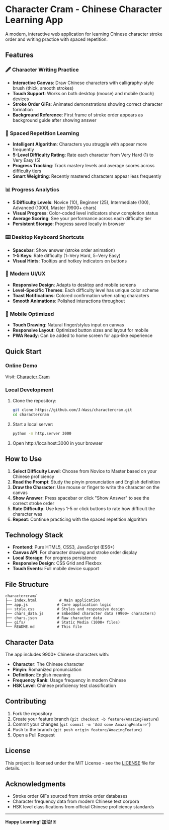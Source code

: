 # Character Cram - Chinese Character Learning App

A modern, interactive web application for learning Chinese character stroke order and writing practice with spaced repetition.

## Features

### 🖋️ **Character Writing Practice**
- **Interactive Canvas**: Draw Chinese characters with calligraphy-style brush (thick, smooth strokes)
- **Touch Support**: Works on both desktop (mouse) and mobile (touch) devices
- **Stroke Order GIFs**: Animated demonstrations showing correct character formation
- **Background Reference**: First frame of stroke order appears as background guide after showing answer

### 🧠 **Spaced Repetition Learning**
- **Intelligent Algorithm**: Characters you struggle with appear more frequently
- **5-Level Difficulty Rating**: Rate each character from Very Hard (1) to Very Easy (5)
- **Progress Tracking**: Track mastery levels and average scores across difficulty tiers
- **Smart Weighting**: Recently mastered characters appear less frequently

### 📊 **Progress Analytics**
- **5 Difficulty Levels**: Novice (10), Beginner (25), Intermediate (100), Advanced (1000), Master (9900+ chars)
- **Visual Progress**: Color-coded level indicators show completion status
- **Average Scoring**: See your performance across each difficulty tier
- **Persistent Storage**: Progress saved locally in browser

### ⌨️ **Desktop Keyboard Shortcuts**
- **Spacebar**: Show answer (stroke order animation)
- **1-5 Keys**: Rate difficulty (1=Very Hard, 5=Very Easy)
- **Visual Hints**: Tooltips and hotkey indicators on buttons

### 🎨 **Modern UI/UX**
- **Responsive Design**: Adapts to desktop and mobile screens
- **Level-Specific Themes**: Each difficulty level has unique color scheme
- **Toast Notifications**: Colored confirmation when rating characters
- **Smooth Animations**: Polished interactions throughout

### 📱 **Mobile Optimized**
- **Touch Drawing**: Natural finger/stylus input on canvas
- **Responsive Layout**: Optimized button sizes and layout for mobile
- **PWA Ready**: Can be added to home screen for app-like experience

## Quick Start

### Online Demo
Visit: [Character Cram](https://j-wass.github.io/charactercram/)

### Local Development
1. Clone the repository:
   ```bash
   git clone https://github.com/J-Wass/charactercram.git
   cd charactercram
   ```

2. Start a local server:
   ```bash
   python -m http.server 3000
   ```

3. Open http://localhost:3000 in your browser

## How to Use

1. **Select Difficulty Level**: Choose from Novice to Master based on your Chinese proficiency
2. **Read the Prompt**: Study the pinyin pronunciation and English definition
3. **Draw the Character**: Use mouse or finger to write the character on the canvas
4. **Show Answer**: Press spacebar or click "Show Answer" to see the correct stroke order
5. **Rate Difficulty**: Use keys 1-5 or click buttons to rate how difficult the character was
6. **Repeat**: Continue practicing with the spaced repetition algorithm

## Technology Stack

- **Frontend**: Pure HTML5, CSS3, JavaScript (ES6+)
- **Canvas API**: For character drawing and stroke order display
- **Local Storage**: For progress persistence
- **Responsive Design**: CSS Grid and Flexbox
- **Touch Events**: Full mobile device support

## File Structure

```
charactercram/
├── index.html          # Main application
├── app.js             # Core application logic
├── style.css          # Styles and responsive design
├── chars_data.js      # Embedded character data (9900+ characters)
├── chars.json         # Raw character data
├── gifs/              # Static Media (1000+ files)
└── README.md          # This file
```

## Character Data

The app includes 9900+ Chinese characters with:
- **Character**: The Chinese character
- **Pinyin**: Romanized pronunciation
- **Definition**: English meaning
- **Frequency Rank**: Usage frequency in modern Chinese
- **HSK Level**: Chinese proficiency test classification

## Contributing

1. Fork the repository
2. Create your feature branch (`git checkout -b feature/AmazingFeature`)
3. Commit your changes (`git commit -m 'Add some AmazingFeature'`)
4. Push to the branch (`git push origin feature/AmazingFeature`)
5. Open a Pull Request

## License

This project is licensed under the MIT License - see the [LICENSE](LICENSE) file for details.

## Acknowledgments

- Stroke order GIFs sourced from stroke order databases
- Character frequency data from modern Chinese text corpora
- HSK level classifications from official Chinese proficiency standards

---

**Happy Learning! 加油! 🀄**